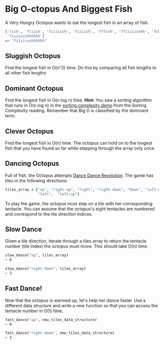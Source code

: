 # Big O-ctopus And Biggest Fish

A Very Hungry Octopus wants to eat the longest fish in an array of fish.

```sh
['fish', 'fiiish', 'fiiiiish', 'fiiiish', 'fffish', 'ffiiiiisshh', 'fsh',
 'fiiiissshhhhhh']
=> "fiiiissshhhhhh"
```
## Sluggish Octopus

Find the longest fish in O(n^2) time. Do this by comparing all fish lengths to
all other fish lengths

## Dominant Octopus

Find the longest fish in O(n log n) time. **Hint:** You saw a sorting algorithm
that runs in O(n log n) in the [sorting complexity demo][sorting-demo] from the
Sorting Complexity reading. Remember that Big O is classified by the dominant
term.

## Clever Octopus

Find the longest fish in O(n) time. The octopus can hold on to the longest fish
that you have found so far while stepping through the array only once.

## Dancing Octopus

Full of fish, the Octopus attempts [Dance Dance Revolution][ddr]. The game has
tiles in the following directions:

```ruby
tiles_array = ["up", "right-up", "right", "right-down", "down", "left-down",
               "left",  "left-up"]
```

To play the game, the octopus must step on a tile with her corresponding
tentacle. You can assume that the octopus's eight tentacles are numbered and
correspond to the tile direction indices.

## Slow Dance

Given a tile direction, iterate through a tiles array to return the tentacle
number (tile index) the octopus must move. This should take O(n) time.

```sh
slow_dance("up", tiles_array)
> 0

slow_dance("right-down", tiles_array)
> 3
```

## Fast Dance!

Now that the octopus is warmed up, let's help her dance faster. Use a different
data structure and write a new function so that you can access the tentacle
number in O(1) time.

```sh
fast_dance("up", new_tiles_data_structure)
> 0

fast_dance("right-down", new_tiles_data_structure)
> 3
```

[ddr]: https://en.wikipedia.org/wiki/Dance_Dance_Revolution
[sorting-demo]: https://assets.aaonline.io/fullstack/ruby/homeworks/sorting_demo/sorting_demo.rb
